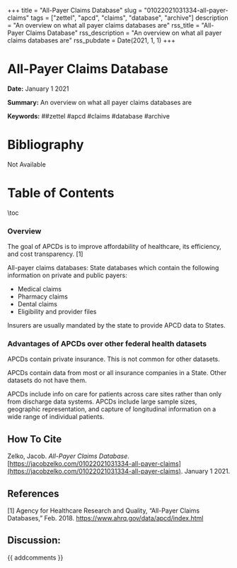 +++
title = "All-Payer Claims Database"
slug = "01022021031334-all-payer-claims"
tags = ["zettel", "apcd", "claims", "database", "archive"]
description = "An overview on what all payer claims databases are"
rss_title = "All-Payer Claims Database"
rss_description = "An overview on what all payer claims databases are"
rss_pubdate = Date(2021, 1, 1)
+++



All-Payer Claims Database
=========

**Date:** January 1 2021

**Summary:** An overview on what all payer claims databases are

**Keywords:** ##zettel #apcd #claims #database  #archive

Bibliography
==========

Not Available

Table of Contents
=========

\toc

### Overview

The goal of APCDs is to improve affordability of healthcare, its efficiency, and cost transparency. [1]

All-payer claims databases: State databases which contain the following information on private and public payers:

  * Medical claims
  * Pharmacy claims
  * Dental claims
  * Eligibility and provider files

Insurers are usually mandated by the state to provide APCD data to States.

### Advantages of APCDs over other federal health datasets

APCDs contain private insurance. This is not common for other datasets.

APCDs contain data from most or all insurance companies in a State. Other datasets do not have them.

APCDs include info on care for patients across care sites rather than only from discharge data systems. APCDs include large sample sizes, geographic representation, and capture of longitudinal information on a wide range of individual patients.
## How To Cite

 Zelko, Jacob. _All-Payer Claims Database_. [https://jacobzelko.com/01022021031334-all-payer-claims](https://jacobzelko.com/01022021031334-all-payer-claims). January 1 2021.
## References

[1] Agency for Healthcare Research and Quality, “All-Payer Claims Databases,” Feb. 2018. https://www.ahrq.gov/data/apcd/index.html
## Discussion: 

{{ addcomments }}
